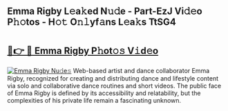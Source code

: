 ## Emma Rigby L𝚎a𝚔ed N𝚞𝚍e - Part-EzJ Vi𝚍𝚎o P𝚑𝚘tos - H𝚘𝚝 O𝚗𝚕yf𝚊ns L𝚎a𝚔s TtSG4

# <h2><a href="http://kfcruvp.oniu.top/?m=Emma+Rigby">🔗👉 🔴 Emma Rigby P𝚑ot𝚘𝚜 V𝚒d𝚎o</a></h2>

[![Emma Rigby Nu𝚍e𝚜](https://i.imgur.com/0qMVB7G.gif)](http://kfcruvp.oniu.top/?m=Emma+Rigby)
Web-based artist and dance collaborator Emma Rigby, recognized for creating and distributing dance and lifestyle content via solo and collaborative dance routines and short videos. The public face of Emma Rigby is defined by its accessibility and relatability, but the complexities of his private life remain a fascinating unknown.  
